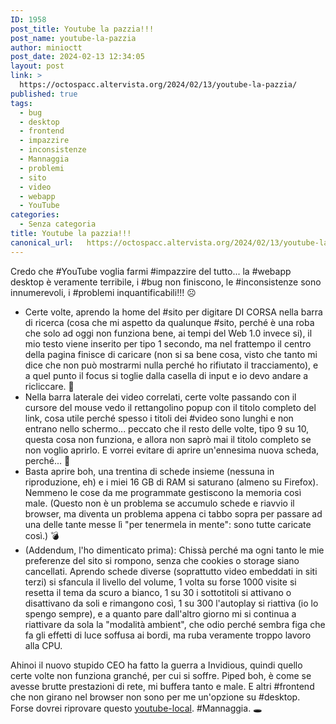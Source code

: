 ```yaml
---
ID: 1958
post_title: Youtube la pazzia!!!
post_name: youtube-la-pazzia
author: minioctt
post_date: 2024-02-13 12:34:05
layout: post
link: >
  https://octospacc.altervista.org/2024/02/13/youtube-la-pazzia/
published: true
tags:
  - bug
  - desktop
  - frontend
  - impazzire
  - inconsistenze
  - Mannaggia
  - problemi
  - sito
  - video
  - webapp
  - YouTube
categories:
  - Senza categoria
title: Youtube la pazzia!!!
canonical_url:   https://octospacc.altervista.org/2024/02/13/youtube-la-pazzia/
---
```

<!-- wp:paragraph -->
<p>Credo che #YouTube voglia farmi #impazzire del tutto... la #webapp desktop è veramente terribile, i #bug non finiscono, le #inconsistenze sono innumerevoli, i #problemi inquantificabili!!! ☹️</p>
<!-- /wp:paragraph -->

<!-- wp:list -->
<ul><!-- wp:list-item -->
<li>Certe volte, aprendo la home del #sito per digitare DI CORSA nella barra di ricerca (cosa che mi aspetto da qualunque #sito, perché è una roba che solo ad oggi non funziona bene, ai tempi del Web 1.0 invece si), il mio testo viene inserito per tipo 1 secondo, ma nel frattempo il centro della pagina finisce di caricare (non si sa bene cosa, visto che tanto mi dice che non può mostrarmi nulla perché ho rifiutato il tracciamento), e a quel punto il focus si toglie dalla casella di input e io devo andare a ricliccare. 🖕️</li>
<!-- /wp:list-item -->

<!-- wp:list-item -->
<li>Nella barra laterale dei video correlati, certe volte passando con il cursore del mouse vedo il rettangolino popup con il titolo completo del link, cosa utile perché spesso i titoli dei #video sono lunghi e non entrano nello schermo... peccato che il resto delle volte, tipo 9 su 10, questa cosa non funziona, e allora non saprò mai il titolo completo se non voglio aprirlo. E vorrei evitare di aprire un'ennesima nuova scheda, perché... 👹️</li>
<!-- /wp:list-item -->

<!-- wp:list-item -->
<li>Basta aprire boh, una trentina di schede insieme (nessuna in riproduzione, eh) e i miei 16 GB di RAM si saturano (almeno su Firefox). Nemmeno le cose da me programmate gestiscono la memoria così male. (Questo non è un problema se accumulo schede e riavvio il browser, ma diventa un problema appena ci tabbo sopra per passare ad una delle tante messe lì "per tenermela in mente": sono tutte caricate così.) 💣️</li>
<!-- /wp:list-item -->

<!-- wp:list-item -->
<li>(Addendum, l'ho dimenticato prima): Chissà perché ma ogni tanto le mie preferenze del sito si rompono, senza che cookies o storage siano cancellati. Aprendo schede diverse (soprattutto video embeddati in siti terzi) si sfancula il livello del volume, 1 volta su forse 1000 visite si resetta il tema da scuro a bianco, 1 su 30 i sottotitoli si attivano o disattivano da soli e rimangono così, 1 su 300 l'autoplay si riattiva (io lo spengo sempre), e a quanto pare dall'altro giorno mi si continua a riattivare da sola la "modalità ambient", che odio perché sembra figa che fa gli effetti di luce soffusa ai bordi, ma ruba veramente troppo lavoro alla CPU.</li>
<!-- /wp:list-item --></ul>
<!-- /wp:list -->

<!-- wp:paragraph -->
<p>Ahinoi il nuovo stupido CEO ha fatto la guerra a Invidious, quindi quello certe volte non funziona granché, per cui si soffre. Piped boh, è come se avesse brutte prestazioni di rete, mi buffera tanto e male. E altri #frontend che non girano nel browser non sono per me un'opzione su #desktop. Forse dovrei riprovare questo <a href="https://github.com/user234683/youtube-local">youtube-local</a>. #Mannaggia. 🕳️</p>
<!-- /wp:paragraph -->